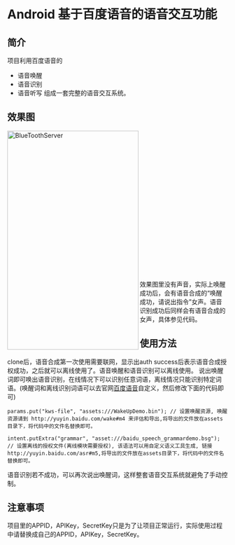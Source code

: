# Android 基于百度语音的语音交互功能
## 简介
项目利用百度语音的
- 语音唤醒
- 语音识别
- 语音听写
组成一套完整的语音交互系统。

## 效果图
<img src="http://img.blog.csdn.net/20170123231758117" width = "300" height = "500" alt="BlueToothServer" align=left /><br><br><br><br><br><br><br><br><br><br><br><br><br><br><br><br><br><br><br><br>
效果图里没有声音，实际上唤醒成功后，会有语音合成的“唤醒成功，请说出指令”女声。语音识别成功后同样会有语音合成的女声，具体参见代码。

## 使用方法
clone后，语音合成第一次使用需要联网，显示出auth success后表示语音合成授权成功，之后就可以离线使用了。语音唤醒和语音识别可以离线使用。
说出唤醒词即可唤出语音识别，在线情况下可以识别任意词语，离线情况只能识别特定词语。(唤醒词和离线识别词语可以去官网[百度语音](http://yuyin.baidu.com/)自定义，然后修改下面的代码即可)

`
params.put("kws-file", "assets:///WakeUpDemo.bin"); // 设置唤醒资源, 唤醒资源请到 http://yuyin.baidu.com/wake#m4 来评估和导出,将导出的文件放在assets目录下，将代码中的文件名替换即可。
`

`
intent.putExtra("grammar", "asset:///baidu_speech_grammardemo.bsg"); // 设置离线的授权文件(离线模块需要授权), 该语法可以用自定义语义工具生成, 链接http://yuyin.baidu.com/asr#m5,将导出的文件放在assets目录下，将代码中的文件名替换即可。
`

语音识别若不成功，可以再次说出唤醒词，这样整套语音交互系统就避免了手动控制。
## 注意事项
项目里的APPID，APIKey，SecretKey只是为了让项目正常运行，实际使用过程中请替换成自己的APPID，APIKey，SecretKey。